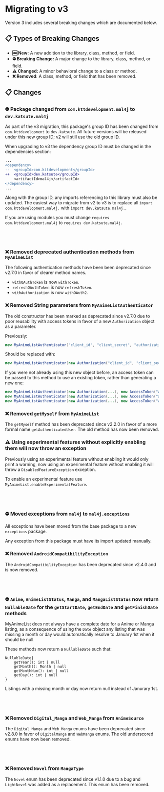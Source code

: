 # Migrating to v3

Version 3 includes several breaking changes which are documented below.

## 📋 Types of Breaking Changes

 - **🆕 New:** A new addition to the library, class, method, or field.
 - **⛔ Breaking Change:** A major change to the library, class, method, or field.
 - **⚠️ Changed:** A minor behavioral change to a class or method.
 - **❌ Removed:** A class, method, or field that has been removed.

## 📋 Changes

### ⛔ Package changed from `com.kttdevelopment.mal4j` to `dev.katsute.mal4j`

As part of the v3 migration, this package's group ID has been changed from `com.kttdevelopment` to `dev.katsute`. All future versions will be released under this new group ID; v2 will still use the old group ID.

When upgrading to v3 the dependency group ID must be changed in the dependencies section:

```diff
...
<dependency>
--  <groupId>com.kttdevelopment</groupId>
++  <groupId>dev.katsute</groupId>
    <artifactId>mal4j</artifactId>
</dependency>
...
```

Along with the group ID, any imports referencing to this library must also be updated. The easiest way to migrate from v2 to v3 is to replace all `import com.kttdevelopment.mal4j.` with `import dev.katsute.mal4j.`.

If you are using modules you must change `requires com.kttdevelopment.mal4j` to `requires dev.katsute.mal4j`.

## &nbsp;

### ❌ Removed deprecated authentication methods from `MyAnimeList`

The following authentication methods have been been deprecated since v2.7.0 in favor of clearer method names.

 - `withOAuthToken` is now `withToken`.
 - `refreshOAuthToken` is now `refreshToken`.
 - `withAuthorization` is now `withOAuth2`.

### ❌ Removed String parameters from `MyAnimeListAuthenticator`

The old constructor has been marked as deprecated since v2.7.0 due to poor reusability with access tokens in favor of a new `Authorization` object as a parameter.

Previously:

```java
new MyAnimeListAuthenticator("client_id", "client_secret", "authorization_code", "PKCE_code_challenge");
```

Should be replaced with:

```java
new MyAnimeListAuthenticator(new Authorization("client_id", "client_secret", "authorization_code", "PKCE_code_challenge"));
```

If you were not already using this new object before, an access token can be passed to this method to use an existing token, rather than generating a new one:

```java
new MyAnimeListAuthenticator(new Authorization(...), new AccessToken("access_token");
new MyAnimeListAuthenticator(new Authorization(...), new AccessToken("access_token", "refresh_token");
new MyAnimeListAuthenticator(new Authorization(...), new AccessToken("access_token", "refresh_token", 1640995200);
```

### ❌ Removed `getMyself` from `MyAnimeList`

The `getMyself` method has been deprecated since v2.2.0 in favor of a more formal name `getAuthenticatedUser`. The old method has now been removed.

### ⚠️ Using experimental features without explicitly enabling them will now throw an exception

Previously using an experimental feature without enabling it would only print a warning, now using an experimental feature without enabling it will throw a `DisabledFeatureException` exception.

To enable an experimental feature use `MyAnimeList.enableExperimentalFeature`.

## &nbsp;

### ⛔ Moved exceptions from `mal4j` to `mal4j.exceptions`

All exceptions have been moved from the base package to a new `exceptions` package.

Any exception from this package must have its import updated manually.

### ❌ Removed `AndroidCompatibilityException`

The `AndroidCompatibilityException` has been deprecated since v2.4.0 and is now removed.

## &nbsp;

### ⛔ `Anime`, `AnimeListStatus`, `Manga`, and `MangaListStatus` now return `NullableDate` for the `getStartDate`, `getEndDate` and `getFinishDate` methods

MyAnimeList does not always have a complete date for a Anime or Manga listing, as a consequence of using the `Date` object any listing that was missing a month or day would automatically resolve to January 1st when it should be null.

These methods now return a `NullableDate` such that:

```
NullableDate{
    getYear(): int | null
    getMonth(): Month | null
    getMonthNum(): int | null
    getDay(): int | null
}
```

Listings with a missing month or day now return null instead of Janurary 1st.

## &nbsp;

### ❌ Removed `Digital_Manga` and `Web_Manga` from `AnimeSource`

The `Digital_Manga` and `Web_Manga` enums have been deprecated since v2.8.0 in favor of `DigitalManga` and `WebManga` enums. The old underscored enums have now been removed.

## &nbsp;

### ❌ Removed `Novel` from `MangaType`

The `Novel` enum has been deprecated since v1.1.0 due to a bug and `LightNovel` was added as a replacement. This enum has been removed.